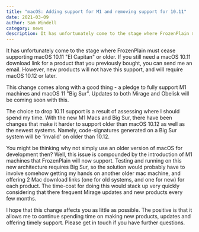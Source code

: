 ```yaml
---
title: "macOS: Adding support for M1 and removing support for 10.11"
date: 2021-03-09
author: Sam Windell
category: news
description: It has unfortunately come to the stage where FrozenPlain must cease supporting macOS 10.
---
```

It has unfortunately come to the stage where FrozenPlain must cease supporting macOS 10.11 "El Capitan" or older. If you still need a macOS 10.11 download link for a product that you previously bought, you can send me an email. However, new products will not have this support, and will require macOS 10.12 or later.

This change comes along with a good thing - a pledge to fully support M1 machines and macOS 11 "Big Sur". Updates to both Mirage and Obelisk will be coming soon with this.

The choice to drop 10.11 support is a result of assessing where I should spend my time. With the new M1 Macs and Big Sur, there have been changes that make it harder to support older than macOS 10.12 as well as the newest systems. Namely, code-signatures generated on a Big Sur system will be 'invalid' on older than 10.12.

You might be thinking why not simply use an older version of macOS for development then? Well, this issue is compounded by the introduction of M1 machines that FrozenPlain will now support. Testing and running on this new architecture requires Big Sur, so the solution would probably have to involve somehow getting my hands on another older mac machine, and offering 2 Mac download links (one for old systems, and one for new) for each product. The time-cost for doing this would stack up very quickly considering that there frequent Mirage updates and new products every few months.

I hope that this change affects you as little as possible. The positive is that it allows me to continue spending time on making new products, updates and offering timely support. Please get in touch if you have further questions.
